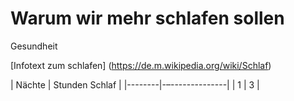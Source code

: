 # Warum wir mehr schlafen sollen
Gesundheit

[Infotext zum schlafen] (https://de.m.wikipedia.org/wiki/Schlaf)

| Nächte | Stunden Schlaf |
|--------|-–--------------|
| 1      | 3              |

